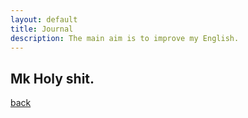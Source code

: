 ```yaml
---
layout: default
title: Journal
description: The main aim is to improve my English.
---
```


## Mk Holy shit.

[back](./)

